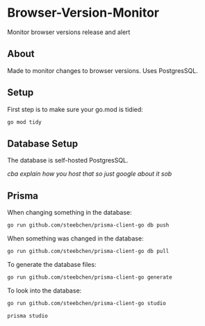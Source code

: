 # Browser-Version-Monitor

Monitor browser versions release and alert

## About

Made to monitor changes to browser versions. Uses PostgresSQL.

## Setup

First step is to make sure your go.mod is tidied:

```sh
go mod tidy
```

## Database Setup

The database is self-hosted PostgresSQL.

*cba explain how you host that so just google about it sob*

## Prisma

When changing something in the database:

```sh
go run github.com/steebchen/prisma-client-go db push
```

When something was changed in the database:

```sh
go run github.com/steebchen/prisma-client-go db pull
```

To generate the database files:

```sh
go run github.com/steebchen/prisma-client-go generate
```

To look into the database:

```sh
go run github.com/steebchen/prisma-client-go studio

prisma studio
```
